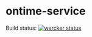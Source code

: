 ontime-service
==============
Build status:
[![wercker status](https://app.wercker.com/status/1f89053f869418b46bee2fa624bd98e8/m "wercker status")](https://app.wercker.com/project/bykey/1f89053f869418b46bee2fa624bd98e8)
